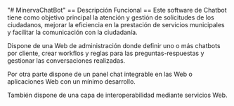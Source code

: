 "# MinervaChatBot" 
== Descripción Funcional ==
Este software de Chatbot tiene como objetivo principal la atención y gestión de solicitudes de los ciudadanos, mejorar la eficiencia en la prestación de servicios municipales y facilitar la comunicación con la ciudadanía.

Dispone de una Web de administración donde definir uno o más chatbots por cliente, crear workflos y reglas para las preguntas-respuestas y gestionar las conversaciones realizadas.

Por otra parte dispone de un panel chat integrable en las Web o aplicaciones Web con un mínimo desarrollo.

También dispone de una capa de interoperabilidad mediante servicios Web.

